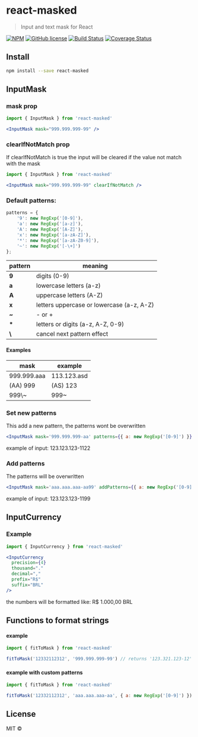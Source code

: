 # react-masked

> Input and text mask for React

[![NPM](https://img.shields.io/npm/v/react-masked.svg)](https://www.npmjs.com/package/react-masked)
[![GitHub license](https://img.shields.io/badge/license-MIT-blue.svg)](https://raw.githubusercontent.com/rafaelcorradini/react-masked/master/LICENSE)
[![Build Status](https://travis-ci.com/rafaelcorradini/react-masked.svg?branch=master)](https://travis-ci.com/rafaelcorradini/react-masked)
[![Coverage Status](https://coveralls.io/repos/github/rafaelcorradini/react-masked/badge.svg?branch=master)](https://coveralls.io/github/rafaelcorradini/react-masked?branch=master)

## Install

```bash
npm install --save react-masked
```

## InputMask


### mask prop
```jsx
import { InputMask } from 'react-masked'

<InputMask mask="999.999.999-99" />
```

### clearIfNotMatch prop

If clearIfNotMatch is true the input will be cleared if the value not match with the mask

```jsx
import { InputMask } from 'react-masked'

<InputMask mask="999.999.999-99" clearIfNotMatch />
```
### Default patterns:

```typescript
patterns = {
    '9': new RegExp('[0-9]'),
    'a': new RegExp('[a-z]'),
    'A': new RegExp('[A-Z]'),
    'x': new RegExp('[a-zA-Z]'),
    '*': new RegExp('[a-zA-Z0-9]'),
    '~': new RegExp('[-\+]')
};
```

| pattern | meaning |
|------|---------|
| **9** | digits (0-9) |
| **a** | lowercase letters (a-z) |
| **A** | uppercase letters (A-Z) |
| **x** | letters uppercase or lowercase (a-z, A-Z) |
|  **~** | - or + |
| **\*** | letters or digits (a-z, A-Z, 0-9) |
|  **\\** | cancel next pattern effect |

#### Examples

| mask | example |
| ------- | ------- |
| 999.999.aaa | 113.123.asd |
| (AA) 999 | (AS) 123 |
| 999\\\~ | 999~ |

### Set new patterns

This add a new pattern, the patterns wont be overwritten
```jsx
<InputMask mask='999.999.999-aa' patterns={{ a: new RegExp('[0-9]') }} />
```
example of input: 123.123.123-1122

### Add patterns

The patterns will be overwritten
```jsx
<InputMask mask='aaa.aaa.aaa-aa99' addPatterns={{ a: new RegExp('[0-9]') }} />
```
example of input: 123.123.123-1199

## InputCurrency

### Example

```jsx
import { InputCurrency } from 'react-masked'

<InputCurrency
  precision={4}
  thousand="."
  decimal=","
  prefix="R$"
  suffix="BRL"
/>
```
the numbers will be formatted like: R$ 1.000,00 BRL

## Functions to format strings

#### example
```javascript
import { fitToMask } from 'react-masked'

fitToMask('12332112312', '999.999.999-99') // returns '123.321.123-12'
```

#### example with custom patterns
```javascript
import { fitToMask } from 'react-masked'

fitToMask('12332112312', 'aaa.aaa.aaa-aa', { a: new RegExp('[0-9]') }) // returns '123.321.123-12'
```


## License

MIT © [](https://github.com/)
